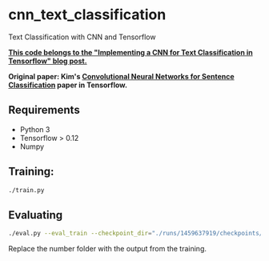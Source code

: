 # cnn_text_classification
Text Classification with CNN and Tensorflow

**[This code belongs to the "Implementing a CNN for Text Classification in Tensorflow" blog post.](http://www.wildml.com/2015/12/implementing-a-cnn-for-text-classification-in-tensorflow/)**

**Original paper: Kim's [Convolutional Neural Networks for Sentence Classification](http://arxiv.org/abs/1408.5882) paper in Tensorflow.**

## Requirements

- Python 3
- Tensorflow > 0.12
- Numpy

## Training:

```bash
./train.py
```

## Evaluating

```bash
./eval.py --eval_train --checkpoint_dir="./runs/1459637919/checkpoints/"
```

Replace the number folder with the output from the training.
